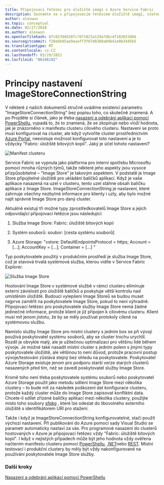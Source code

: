 ```yaml
---
title: Připojovací řetězec pro úložiště imagí v Azure Service Fabric
description: Seznamte se s připojovacím řetězcem úložiště imagí, včetně jeho použití a aplikací do clusteru Service Fabric.
author: alexwun
ms.topic: conceptual
ms.date: 02/27/2018
ms.author: alexwun
ms.openlocfilehash: 8fc0239dd18fc7071823a129a7dbc4f102023d66
ms.sourcegitcommit: f28ebb95ae9aaaff3f87d8388a09b41e0b3445b5
ms.translationtype: MT
ms.contentlocale: cs-CZ
ms.lasthandoff: 03/29/2021
ms.locfileid: "86246192"
---
```

# <a name="understand-the-imagestoreconnectionstring-setting"></a>Principy nastavení ImageStoreConnectionString

V některé z našich dokumentů stručně uvádíme existenci parametru "ImageStoreConnectionString" bez popisu toho, co skutečně znamená. A po Projděte si článek, jako je třeba [nasazení a odebrání aplikací pomocí PowerShellu][10], vypadá to, že to znamená, že se zkopíruje nebo vloží hodnota, jak je znázorněno v manifestu clusteru cílového clusteru. Nastavení se proto musí konfigurovat na cluster, ale když vytvoříte cluster prostřednictvím [Azure Portal][11], neexistuje možnost konfigurovat toto nastavení a je to vždycky "Fabric: úložiště bitových kopií". Jaký je účel tohoto nastavení?

![Manifest clusteru][img_cm]

Service Fabric se vypnula jako platforma pro interní spotřebu Microsoftu pomocí mnoha různých týmů, takže některé jeho aspekty jsou vysoce přizpůsobitelné – "Image Store" je takovým aspektem. V podstatě je Image Store připojitelné úložiště pro ukládání balíčků aplikací. Když je vaše aplikace nasazená na uzel v clusteru, tento uzel stáhne obsah balíčku aplikace z Image Store. ImageStoreConnectionString je nastavení, které zahrnuje všechny nezbytné informace pro klienty i uzly, aby bylo možné najít správné Image Store pro daný cluster.

Aktuálně existují tři možné typy zprostředkovatelů Image Store a jejich odpovídající připojovací řetězce jsou následující:

1. Služba Image Store: Fabric: úložiště bitových kopií

2. Systém souborů: soubor: [cesta systému souborů]

3. Azure Storage: "xstore: DefaultEndpointsProtocol = https; Account = [...]; AccountKey = [...]; Container = [...] "

Typ poskytovatele použitý v produkčním prostředí je služba Image Store, což je stavová trvalá systémová služba, kterou vidíte v Service Fabric Explorer. 

![Služba Image Store][img_is]

Hostování Image Store v systémové službě v rámci clusteru eliminuje externí závislosti pro úložiště balíčků a poskytuje větší kontrolu nad umístěním úložiště. Budoucí vylepšení Image Storeů se budou muset nejprve zaměřit na poskytovatele Image Store, pokud to není výhradně. Připojovací řetězec pro poskytovatele služby Image Store nemá žádné jedinečné informace, protože klient je již připojen k cílovému clusteru. Klient musí mít jenom jistotu, že by se měly používat protokoly cílené na systémovou službu.

Namísto služby Image Store pro místní clustery s jedním box se při vývoji používá poskytovatel systému souborů, aby se cluster trochu urychlil. Rozdíl je obvykle malý, ale je užitečnou optimalizací pro většinu lidé během vývoje. Je možné také nasadit místní cluster s jedním polem s jinými typy poskytovatele úložiště, ale většinou to není důvod, protože pracovní postup vývoje/testování zůstává stejný bez ohledu na poskytovatele. Poskytovatel Azure Storage existuje jenom pro podporu starší verze starých clusterů nasazených před tím, než se zavedl poskytovatel služby Image Store.

Kromě toho není třeba poskytovatele systému souborů nebo poskytovatel Azure Storage použít jako metodu sdílení Image Store mezi několika clustery – to bude mít za následek poškození dat konfigurace clusteru, protože každý cluster může do Image Store zapisovat konfliktní data. Chcete-li sdílet zřízené balíčky aplikací mezi několika clustery, použijte místo toho soubory [sfpkg][12] , které lze odeslat do libovolného externího úložiště s identifikátorem URI pro stažení.

Takže i když je ImageStoreConnectionString konfigurovatelné, stačí použít výchozí nastavení. Při publikování do Azure pomocí sady Visual Studio se parametr automaticky nastaví za vás. Pro programové nasazení do clusterů hostovaných v Azure je připojovací řetězec vždy "Fabric: úložiště bitových kopií". I když v nejistých případech může být jeho hodnota vždy ověřena načtením manifestu clusteru pomocí [PowerShellu](/powershell/module/servicefabric/get-servicefabricclustermanifest), [.NET](/previous-versions/azure/reference/mt161375(v=azure.100))nebo [REST](/rest/api/servicefabric/get-a-cluster-manifest). Místní testovací i produkční clustery by měly být vždy nakonfigurované na používání poskytovatele Image Store služby.

### <a name="next-steps"></a>Další kroky
[Nasazení a odebrání aplikací pomocí PowerShellu][10]

<!--Image references-->
[img_is]: ./media/service-fabric-image-store-connection-string/image_store_service.png
[img_cm]: ./media/service-fabric-image-store-connection-string/cluster_manifest.png

[10]: service-fabric-deploy-remove-applications.md
[11]: service-fabric-cluster-creation-via-portal.md
[12]: service-fabric-package-apps.md#create-an-sfpkg
